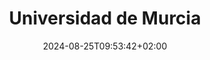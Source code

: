 ---
date: '2024-08-25T09:53:42+02:00' # date in which the content is created - defaults to "today"
title: 'Universidad de Murcia'
draft: false # set to "true" if you want to hide the content 

university: "Universidad de Murcia"
year: "2024 – 2025"
degree: "Master of Engineering, Artificial Intelligence"

---